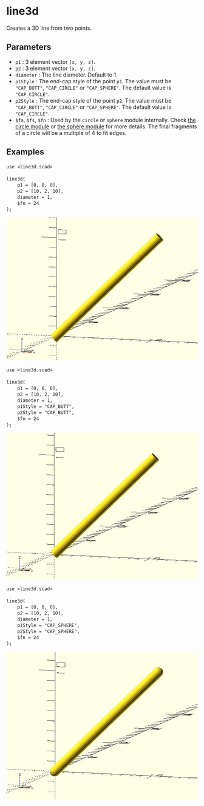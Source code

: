 # line3d

Creates a 3D line from two points. 

## Parameters

- `p1` : 3 element vector `[x, y, z]`.
- `p2` : 3 element vector `[x, y, z]`.
- `diameter` : The line diameter. Default to 1.
- `p1Style` : The end-cap style of the point `p1`. The value must be `"CAP_BUTT"`, `"CAP_CIRCLE"` or `"CAP_SPHERE"`. The default value is `"CAP_CIRCLE"`. 
- `p2Style` : The end-cap style of the point `p2`. The value must be `"CAP_BUTT"`, `"CAP_CIRCLE"` or `"CAP_SPHERE"`. The default value is `"CAP_CIRCLE"`. 
- `$fa`, `$fs`, `$fn` : Used by the `circle` or `sphere` module internally. Check [the circle module](https://en.wikibooks.org/wiki/OpenSCAD_User_Manual/Using_the_2D_Subsystem#circle) or [the sphere module](https://en.wikibooks.org/wiki/OpenSCAD_User_Manual/Primitive_Solids#sphere) for more details. The final fragments of a circle will be a multiple of 4 to fit edges.

## Examples

    use <line3d.scad>
    
	line3d(
	    p1 = [0, 0, 0], 
	    p2 = [10, 2, 10], 
	    diameter = 1,
        $fn = 24
	);   

![line3d](images/lib3x-line3d-1.JPG)

    use <line3d.scad>
	
	line3d(
	    p1 = [0, 0, 0], 
	    p2 = [10, 2, 10], 
	    diameter = 1, 
	    p1Style = "CAP_BUTT", 
	    p2Style = "CAP_BUTT",
        $fn = 24
	);   

![line3d](images/lib3x-line3d-2.JPG)
			   
    use <line3d.scad>
    
    line3d(
        p1 = [0, 0, 0], 
        p2 = [10, 2, 10], 
        diameter = 1, 
	    p1Style = "CAP_SPHERE", 
	    p2Style = "CAP_SPHERE",
        $fn = 24
    );   

![line3d](images/lib3x-line3d-3.JPG)
